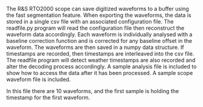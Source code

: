 The R&S RTO2000 scope can save digitized waveforms to a buffer using the fast segmentation feature. When exporting the waveforms, the data is stored in a single csv file with an associated configuration file. The readfile.py program will read the configuration file then reconstruct the waveform data accordingly. Each waveform is individually analysed with a baseline correction function and is corrected for any baseline offset in the waveform. The waveforms are then saved in a numpy data structure. If timestamps are recorded, then timestamps are interleaved into the csv file. The readfile program will detect weather timestamps are also recorded and alter the decoding process accordingly. A sample analysis file is included to show how to access the data after it has been processed.
A sample scope waveform file is included. 

In this file there are 10 waveforms, and the first sample is holding the timestamp for the first waveform.

